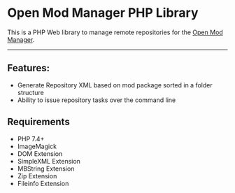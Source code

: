 # Open Mod Manager PHP Library
This is a PHP Web library to manage remote repositories for the
[Open Mod Manager](https://github.com/sedenion/OpenModMan). 

---
## Features:
- Generate Repository XML based on mod package sorted in a folder structure
- Ability to issue repository tasks over the command line 

## Requirements
- PHP 7.4+
- ImageMagick
- DOM Extension
- SimpleXML Extension
- MBString Extension
- Zip Extension
- Fileinfo Extension
